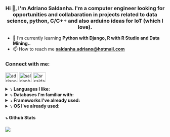 <h1 align="center"><img src="https://i.imgur.com/7BRIoOW.png" alt=""></h1>
  
<h3 align="center">Hi 👋, I'm Adriano Saldanha. I'm a computer engineer looking for opportunities and collabaration in projects related to data science, python, C/C++ and also arduino ideas for IoT (which I love).</h3>

- 🌱 I’m currently learning **Python with Django, R with R Studio and Data Mining..**
- 📫 How to reach me **saldanha.adriano@hotmail.com**

<h3 align="left">Connect with me:</h3>
<p align="left">
<a href="https://linkedin.com/in/adrianosaldanha" target="blank"><img align="center" src="https://raw.githubusercontent.com/rahuldkjain/github-profile-readme-generator/master/src/images/icons/Social/linked-in-alt.svg" alt="adrianosaldanha" height="30" width="40" /></a>
<a href="https://instagram.com/saldanhaz" target="blank"><img align="center" src="https://raw.githubusercontent.com/rahuldkjain/github-profile-readme-generator/master/src/images/icons/Social/instagram.svg" alt="saldanhaz" height="30" width="40" /></a>
<a href="https://twitter.com/srsaldanhaz" target="blank"><img align="center" src="https://raw.githubusercontent.com/rahuldkjain/github-profile-readme-generator/master/src/images/icons/Social/twitter.svg" alt="srsaldanhaz" height="30" width="40" /></a>
</p>

<details>
<summary>⤵️ <b>Languages I like:</b></summary>
<!--LANGUAGES-->
<p align="left"> <a href="https://www.python.org" target="_blank"> <img src="https://img.shields.io/badge/Python-FFD43B?style=for-the-badge&logo=python&logoColor=darkgreen" alt="python"/> <a href="https://pandas.pydata.org/" target="_blank"> <img src="https://img.shields.io/badge/Pandas-2C2D72?style=for-the-badge&logo=pandas&logoColor=white" alt="pandas"/> </a> <a href="https://www.cprogramming.com/" target="_blank"> <img src="https://img.shields.io/badge/C-00599C?style=for-the-badge&logo=c&logoColor=white" alt="c"/> </a> </a> <a href="https://www.java.com" target="_blank"> <img src="https://img.shields.io/badge/Java-ED8B00?style=for-the-badge&logo=java&logoColor=white" alt="java"/> <a href="https://www.w3.org/html/" target="_blank"> <img src="https://img.shields.io/badge/HTML5-E34F26?style=for-the-badge&logo=html5&logoColor=white" alt="html5"/> </a>
</details>
  
<!--DATABASES-->
<details>
<summary>⤵️ <b>Databases I'm familiar with:</b></summary>
  <a href="https://www.postgresql.org" target="_blank"> <img src="https://img.shields.io/badge/PostgreSQL-316192?style=for-the-badge&logo=postgresql&logoColor=white" alt="postgresql"/> <a href="https://www.microsoft.com/en-us/sql-server" target="_blank"> <img src="https://img.shields.io/badge/Microsoft%20SQL%20Sever-CC2927?style=for-the-badge&logo=microsoft%20sql%20server&logoColor=white" alt="mssql"/> </a> <a href="https://www.mysql.com/" target="_blank"> <img src="https://img.shields.io/badge/MySQL-00000F?style=for-the-badge&logo=mysql&logoColor=white" alt="mysql"/> </a> <a href="https://www.oracle.com/" target="_blank"> <img src="https://img.shields.io/badge/Oracle-F80000?style=for-the-badge&logo=oracle&logoColor=black" alt="oracle"/> </a> <a href="https://www.mongodb.com/" target="_blank"> <img src="https://img.shields.io/badge/MongoDB-4EA94B?style=for-the-badge&logo=mongodb&logoColor=white" alt="mongodb"/> </a>
  </details>
   
<!--FRAMEWORKS-->
  <details>
<summary>⤵️ <b>Frameworks I've already used:</b></summary>
 <a href="https://www.r-project.org/" target="_blank"> <img src="https://img.shields.io/badge/R-276DC3?style=for-the-badge&logo=r&logoColor=white" alt="R Project"/> </a> <a href="https://www.djangoproject.com/" target="_blank"> <img src="https://img.shields.io/badge/Django-092E20?style=for-the-badge&logo=django&logoColor=green" alt="django"/> </a> <a href="https://jupyter.org/" target="_blank"> <img src="https://img.shields.io/badge/Jupyter-F37626.svg?&style=for-the-badge&logo=Jupyter&logoColor=white" alt="jupyter"/> </a> <a href="https://www.jetbrains.com/pycharm/" target="_blank"> <img src="https://img.shields.io/badge/pycharm-143?style=for-the-badge&logo=pycharm&logoColor=black&color=black&labelColor=green" alt="pycharm"> </a> <a href="https://www.arduino.cc/" target="_blank"> <img src="https://img.shields.io/badge/Arduino_IDE-00979D?style=for-the-badge&logo=arduino&logoColor=white" alt="arduino"/> </a> </a> <a href="https://postman.com" target="_blank"> <img src="https://img.shields.io/badge/Postman-FF6C37?style=for-the-badge&logo=Postman&logoColor=white" alt="postman"/> <a href="https://powerbi.microsoft.com/pt-br/" target="_blank"> <img src="https://img.shields.io/badge/PowerBI-F2C811?style=for-the-badge&logo=Power%20BI&logoColor=white" alt="powerbi"> </a> </a> <a href="https://git-scm.com/" target="_blank"> <img src="https://img.shields.io/badge/Git-F05032?style=for-the-badge&logo=git&logoColor=white" alt="git"/> </a> 
  </details>
  
<!-- OS-->
   <details>
<summary>⤵️ <b>OS I've already used:</b></summary>
<a href="https://www.microsoft.com/windows/" target="_blank"> <img src="https://img.shields.io/badge/Windows-0078D6?style=for-the-badge&logo=windows&logoColor=white" alt="windows"/> </a> <a href="https://www.linux.org/" target="_blank"> <img src="https://img.shields.io/badge/Linux-FCC624?style=for-the-badge&logo=linux&logoColor=black" alt="linux"/> </a> </a> <a href="https://developer.android.com" target="_blank"> <img src="https://img.shields.io/badge/Android-3DDC84?style=for-the-badge&logo=android&logoColor=white" alt="android"/> </a></p>
 </details>
 
 <!-- STATS-->
<h4>⤵️ Github Stats<h4>
  
  <img align="left" src="https://github-readme-stats-saldanhadriano.vercel.app/api/top-langs?username=saldanhadriano&repo=github-readme-stats&layout=compact&theme=highcontrast&langs_count=10" />
